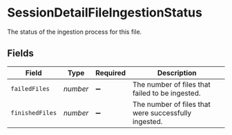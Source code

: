 # SessionDetailFileIngestionStatus

The status of the ingestion process for this file.


## Fields

| Field                                                | Type                                                 | Required                                             | Description                                          |
| ---------------------------------------------------- | ---------------------------------------------------- | ---------------------------------------------------- | ---------------------------------------------------- |
| `failedFiles`                                        | *number*                                             | :heavy_minus_sign:                                   | The number of files that failed to be ingested.      |
| `finishedFiles`                                      | *number*                                             | :heavy_minus_sign:                                   | The number of files that were successfully ingested. |